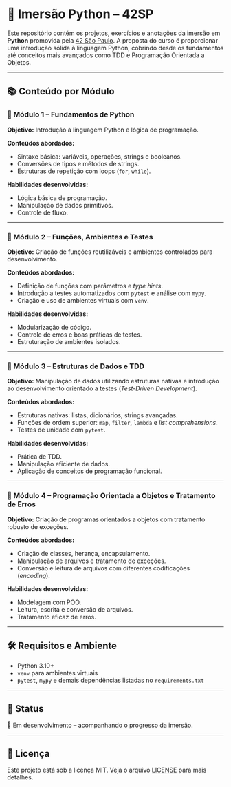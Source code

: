 # 🐍 Imersão Python – 42SP

Este repositório contém os projetos, exercícios e anotações da imersão em **Python** promovida pela [42 São Paulo](https://www.42sp.org.br/). A proposta do curso é proporcionar uma introdução sólida à linguagem Python, cobrindo desde os fundamentos até conceitos mais avançados como TDD e Programação Orientada a Objetos.

---

## 📚 Conteúdo por Módulo

### 🔹 Módulo 1 – Fundamentos de Python

**Objetivo:** Introdução à linguagem Python e lógica de programação.

**Conteúdos abordados:**
- Sintaxe básica: variáveis, operações, strings e booleanos.
- Conversões de tipos e métodos de strings.
- Estruturas de repetição com loops (`for`, `while`).

**Habilidades desenvolvidas:**
- Lógica básica de programação.
- Manipulação de dados primitivos.
- Controle de fluxo.

---

### 🔹 Módulo 2 – Funções, Ambientes e Testes

**Objetivo:** Criação de funções reutilizáveis e ambientes controlados para desenvolvimento.

**Conteúdos abordados:**
- Definição de funções com parâmetros e *type hints*.
- Introdução a testes automatizados com `pytest` e análise com `mypy`.
- Criação e uso de ambientes virtuais com `venv`.

**Habilidades desenvolvidas:**
- Modularização de código.
- Controle de erros e boas práticas de testes.
- Estruturação de ambientes isolados.

---

### 🔹 Módulo 3 – Estruturas de Dados e TDD

**Objetivo:** Manipulação de dados utilizando estruturas nativas e introdução ao desenvolvimento orientado a testes (*Test-Driven Development*).

**Conteúdos abordados:**
- Estruturas nativas: listas, dicionários, strings avançadas.
- Funções de ordem superior: `map`, `filter`, `lambda` e *list comprehensions*.
- Testes de unidade com `pytest`.

**Habilidades desenvolvidas:**
- Prática de TDD.
- Manipulação eficiente de dados.
- Aplicação de conceitos de programação funcional.

---

### 🔹 Módulo 4 – Programação Orientada a Objetos e Tratamento de Erros

**Objetivo:** Criação de programas orientados a objetos com tratamento robusto de exceções.

**Conteúdos abordados:**
- Criação de classes, herança, encapsulamento.
- Manipulação de arquivos e tratamento de exceções.
- Conversão e leitura de arquivos com diferentes codificações (*encoding*).

**Habilidades desenvolvidas:**
- Modelagem com POO.
- Leitura, escrita e conversão de arquivos.
- Tratamento eficaz de erros.

---

## 🛠️ Requisitos e Ambiente

- Python 3.10+
- `venv` para ambientes virtuais
- `pytest`, `mypy` e demais dependências listadas no `requirements.txt`

---

## 🚧 Status

🚀 Em desenvolvimento – acompanhando o progresso da imersão.

---

## 📌 Licença

Este projeto está sob a licença MIT. Veja o arquivo [LICENSE](LICENSE) para mais detalhes.
